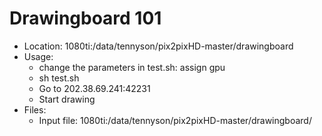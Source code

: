 # Drawingboard 101
 * Location: 1080ti:/data/tennyson/pix2pixHD-master/drawingboard
 * Usage:
   * change the parameters in test.sh: assign gpu
   * sh test.sh
   * Go to 202.38.69.241:42231
   * Start drawing
 * Files:
   * Input file: 1080ti:/data/tennyson/pix2pixHD-master/drawingboard/
